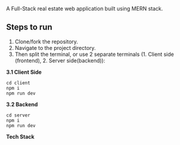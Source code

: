 A Full-Stack real estate web application built using MERN stack.

## Steps to run

1. Clone/fork the repository.
2. Navigate to the project directory.
3. Then split the terminal, or use 2 separate terminals (1. Client side (frontend), 2. Server side(backend)):

**3.1 Client Side**
```
cd client
npm i
npm run dev
```

**3.2 Backend**
```
cd server
npm i
npm run dev
```

**Tech Stack**